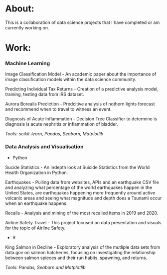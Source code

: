 # About:

This is a collaboration of data science projects that I have completed or am currently working on. 


# Work:

### Machine Learning
Image Classification Model - An academic paper about the importance of image classification models within the data science community. 

Predicting Individual Tax Returns - Creation of a predictive analysis model, training, testing data from IRS dataset. 

Aurora Borealis Prediction - Predcitive analysis of nothern lights forecast and recommend when to travel to witness an event. 

Diagnosis of Acute Inflammation - Decision Tree Classifier to determine is diagnosis is acute nephritis or inflammation of bladder. 

_Tools:  scikit-learn, Pandas, Seaborn, Matplotlib_


### Data Analysis and Visualisation
 - Python
 
Sucide Statistics - An indepth look at Suicide Statistics from the World Health Organization in Python.

Earthquakes - Pulling data from websites, APIs and an earthquake CSV file and analyzing what percentage of the world earthquakes happen in the United States,
are earthquakes happening more frequently around active volcanic areas and seeing what magnitude and depth does a Tsunami occur when an earthquake happens.

Recalls - Analysis and mining of the most recalled items in 2019 and 2020.  

Airline Safety Travel - This project focused on data presentation and visuals for the topic of Airline Safety.

 - R
 
King Salmon in Decline - Exploratory analysis of the mutliple data sets from data.gov on salmon hatcheries, focusing on investigating the relationship between salmon spieces and their run habits, spawning, and returns. 

_Tools: Pandas, Seaborn and Matplotlib_

